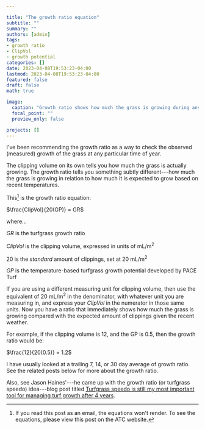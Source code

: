 ```yaml
---

title: "The growth ratio equation"
subtitle: ""
summary: ""
authors: [admin]
tags: 
- growth ratio
- ClipVol
- growth potential
categories: []
date: 2023-04-08T19:53:23-04:00
lastmod: 2023-04-08T19:53:23-04:00
featured: false
draft: false
math: true

image:
  caption: "Growth ratio shows how much the grass is growing during any season compared with expected growth at that time of year."
  focal_point: ""
  preview_only: false

projects: []
---
```


I've been recommending the growth ratio as a way to check the observed (measured) growth of the grass at any particular time of year. 

The clipping volume on its own tells you how much the grass is actually growing. The growth ratio tells you something subtly different---how much the grass is growing in relation to how much it is expected to grow based on recent temperatures.

This[^1] is the growth ratio equation:

[^1]: If you read this post as an email, the equations won't render. To see the equations, please view this post on the ATC website.

$\frac{ClipVol}{20(GP)} = GR$

where...

$GR$ is the turfgrass growth ratio

$ClipVol$ is the clipping volume, expressed in units of mL/m<sup>2</sup>

$20$ is the *standard* amount of clippings, set at 20 mL/m<sup>2</sup>

$GP$ is the temperature-based turfgrass growth potential developed by PACE Turf 

If you are using a different measuring unit for clipping volume, then use the equivalent of 20 mL/m<sup>2</sup> in the denominator, with whatever unit you are measuring in, and express your $ClipVol$ in the numerator in those same units. Now you have a ratio that immediately shows how much the grass is growing compared with the expected amount of clippings given the recent weather.

For example, if the clipping volume is 12, and the GP is 0.5, then the growth ratio would be:

$\frac{12}{20(0.5)} = 1.2$

I have usually looked at a trailing 7, 14, or 30 day average of growth ratio. See the related posts below for more about the growth ratio.

Also, see Jason Haines'---he came up with the growth ratio (or turfgrass speedo) idea---blog post titled [Turfgrass speedo is still my most important tool for managing turf growth after 4 years](https://fusariummy.blogspot.com/2022/11/turfgrass-speedo-is-still-my-most.html).




